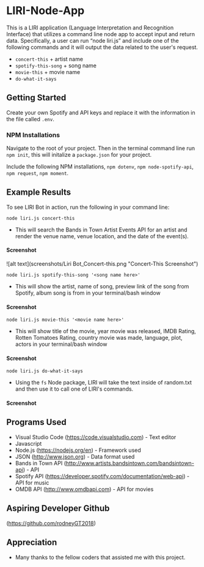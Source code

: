 # LIRI-Node-App
This is a LIRI application (Language Interpretation and Recognition Interface) that utilizes a command line node app to accept input and return data. Specifically, a user can run “node liri.js” and include one of the following commands and it will output the data related to the user's request.

- `concert-this` + artist name
- `spotify-this-song` + song name
- `movie-this` + movie name
- `do-what-it-says`

## Getting Started

Create your own Spotify and API keys and replace it with the information in the file called `.env`. 


### NPM Installations

Navigate to the root of your project. Then in the terminal command line run `npm init`, this will initalize a `package.json` for your project. 

Include the following NPM installations, `npm dotenv`, `npm node-spotify-api`, `npm request`, `npm moment`.


## Example Results 

To see LIRI Bot in action, run the following in your command line:

`node liri.js concert-this`

* This will search the Bands in Town Artist Events API for an artist and render the venue name, venue location, and the date of the event(s).

#### Screenshot

![alt text](screenshots/Liri Bot_Concert-this.png "Concert-This Screenshot")


`node liri.js spotify-this-song '<song name here>'`

* This will show the artist, name of song, preview link of the song from Spotify, album song is from in your terminal/bash window

#### Screenshot


`node liri.js movie-this '<movie name here>'`

* This will show title of the movie, year movie was released, IMDB Rating, Rotten Tomatoes Rating, country movie was made, language, plot, actors in your terminal/bash window

#### Screenshot


`node liri.js do-what-it-says`

* Using the `fs` Node package, LIRI will take the text inside of random.txt and then use it to call one of LIRI's commands.

#### Screenshot


## Programs Used

* Visual Studio Code (https://code.visualstudio.com) - Text editor
* Javascript 
* Node.js (https://nodejs.org/en) - Framework used
* JSON (http://www.json.org) - Data format used
* Bands in Town API (http://www.artists.bandsintown.com/bandsintown-api)  - API 
* Spotify API (https://developer.spotify.com/documentation/web-api)  - API for music 
* OMDB API (http://www.omdbapi.com) - API for movies 


## Aspiring Developer Github

(https://github.com/rodneyGT2018)


## Appreciation

* Many thanks to the fellow coders that assisted me with this project.

